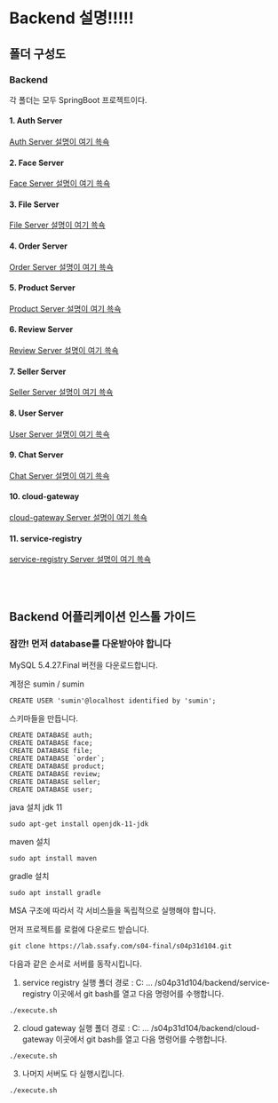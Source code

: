 # Backend 설명!!!!!


## 폴더 구성도
### Backend
각 폴더는 모두 SpringBoot 프로젝트이다.

#### 1. Auth Server
[Auth Server 설명이 여기 쑉쇽](Auth/README.md)
#### 2. Face Server
[Face Server 설명이 여기 쑉쇽](Face/README.md)
#### 3. File Server
[File Server 설명이 여기 쑉쇽](File/README.md)
#### 4. Order Server
[Order Server 설명이 여기 쑉쇽](Order/README.md)
#### 5. Product Server
[Product Server 설명이 여기 쑉쇽](Product/README.md)
#### 6. Review Server
[Review Server 설명이 여기 쑉쇽](Review/README.md)
#### 7. Seller Server
[Seller Server 설명이 여기 쑉쇽](Seller/README.md)
#### 8. User Server
[User Server 설명이 여기 쑉쇽](User/README.md)
#### 9. Chat Server
[Chat Server 설명이 여기 쑉쇽](Chat/README.md)
#### 10. cloud-gateway
[cloud-gateway Server 설명이 여기 쑉쇽](cloud-gateway/README.md)
#### 11. service-registry
[service-registry Server 설명이 여기 쑉쇽](service-registry/README.md)


<br>
<br>

## Backend 어플리케이션 인스톨 가이드

### 잠깐! 먼저 database를 다운받아야 합니다
MySQL 5.4.27.Final 버전을 다운로드합니다.


계정은 sumin / sumin
```
CREATE USER 'sumin'@localhost identified by 'sumin';
```
스키마들을 만듭니다.
```
CREATE DATABASE auth;
CREATE DATABASE face;
CREATE DATABASE file;
CREATE DATABASE `order`;
CREATE DATABASE product;
CREATE DATABASE review;
CREATE DATABASE seller;
CREATE DATABASE user;
```

java 설치 jdk 11
```
sudo apt-get install openjdk-11-jdk
```
maven 설치
```
sudo apt install maven
```
gradle 설치
```
sudo apt install gradle
```

MSA 구조에 따라서 각 서비스들을 독립적으로 실행해야 합니다.

먼저 프로젝트를 로컬에 다운로드 받습니다.

```
git clone https://lab.ssafy.com/s04-final/s04p31d104.git
```

다음과 같은 순서로 서버를 동작시킵니다.

1. service registry 실행
	폴더 경로 : C: ... /s04p31d104/backend/service-registry
	이곳에서 git bash를 열고 다음 명령어를 수행합니다.
```
./execute.sh
```
2. cloud gateway 실행
    폴더 경로 : C: ... /s04p31d104/backend/cloud-gateway
    이곳에서 git bash를 열고 다음 명령어를 수행합니다.
```
./execute.sh
```
3. 나머지 서버도 다 실행시킵니다.
```
./execute.sh
```
